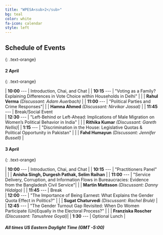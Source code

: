```yaml
---
title: "WPESA<sub>2</sub>"
bg: teal
color: white
fa-icon: calendar
style: left
---
```



## Schedule of Events
{: .text-orange}

#### 2 April
{: .text-orange}

| **10:00** --- | Introduction, Chai, and Chat |
| **10:15** --- | "Voting as a Family? Explaining Differences in Vote Choice within Households in Delhi" |
|       | **Rahul Verma** *(Discussant: Adam Auerbach)*                                          |
| **11:00** --- | "Political Parties and Crime Responses"|
|       | **Hamna Ahmed** *(Discussant: Nirvikar Jassal)*                                                |
| **11:45** --- | Break/Social Event  
| **12:30** --- | "Left-Behind or Left-Ahead: Implications of Male Migration on Women’s Political Behavior in India"  |
|       | **Rithika Kumar** *(Discussant: Gareth Nellis)*|
| **1:15** --- | "Discrimination in the House: Legislative Quotas & Political Opportunity in Pakistan" |
|       | **Fahd Humayun** *(Discussant: Jennifer Bussell)* |


#### 3 April
{: .text-orange}

| **10:00** --- | Introduction, Chai, and Chat                                                                                                                                                       |
| **10:15** --- | "Practitioners Panel" |
|       | **Anisha Singh, Durgesh Pathak, Selim Raihan**                                         |
| **11:00** --- | "Service Delivery, Corruption, and Information Flows in Bureaucracies: Evidence from the Bangladesh Civil Service"|
|       | **Martin Mattsson** *(Discussant: Danny Hidalgo)*                                                |
| **11:45** --- | Break                                                                                                 
| **12:00** --- | "The Importance of Being Earnest: What Explains the Gender Quota Effect in Politics?" |
|       | **Sugat Chaturvedi** *(Discussant: Rachel Brulé)* |
| **12:45** --- | "The Gender Turnout Gap Revisited: When Do Women Participate (Un)Equally in the Electoral Process?" |
|       | **Franziska Roscher** *(Discussant: Tanushree Goyal)*|
| **1:30** ---  | Optional Lunch    |

#### *All times US Eastern Daylight Time (GMT -5:00)*
